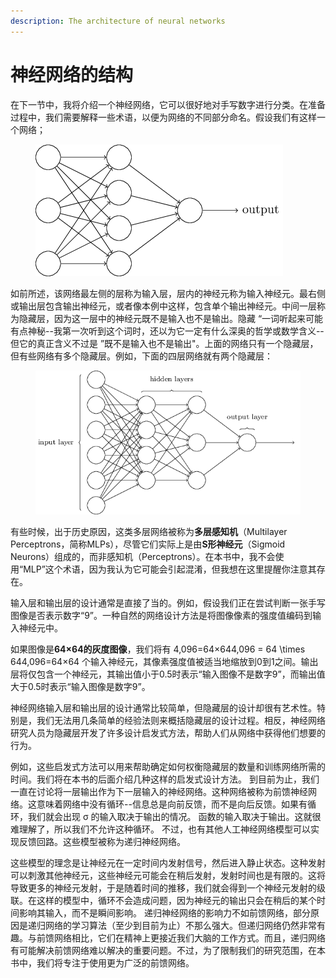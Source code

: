 ```yaml
---
description: The architecture of neural networks
---
```


# 神经网络的结构

在下一节中，我将介绍一个神经网络，它可以很好地对手写数字进行分类。在准备过程中，我们需要解释一些术语，以便为网络的不同部分命名。假设我们有这样一个网络；

<figure><img src="../../.gitbook/assets/image.png" alt=""><figcaption></figcaption></figure>

如前所述，该网络最左侧的层称为输入层，层内的神经元称为输入神经元。最右侧或输出层包含输出神经元，或者像本例中这样，包含单个输出神经元。中间一层称为隐藏层，因为这一层中的神经元既不是输入也不是输出。隐藏 “一词听起来可能有点神秘--我第一次听到这个词时，还以为它一定有什么深奥的哲学或数学含义--但它的真正含义不过是 ”既不是输入也不是输出"。上面的网络只有一个隐藏层，但有些网络有多个隐藏层。例如，下面的四层网络就有两个隐藏层：

<figure><img src="../../.gitbook/assets/image (1).png" alt=""><figcaption></figcaption></figure>

有些时候，出于历史原因，这类多层网络被称为**多层感知机**（Multilayer Perceptrons，简称MLPs），尽管它们实际上是由**S形神经元**（Sigmoid Neurons）组成的，而非感知机（Perceptrons）。在本书中，我不会使用“MLP”这个术语，因为我认为它可能会引起混淆，但我想在这里提醒你注意其存在。

输入层和输出层的设计通常是直接了当的。例如，假设我们正在尝试判断一张手写图像是否表示数字“9”。一种自然的网络设计方法是将图像像素的强度值编码到输入神经元中。

如果图像是**64×64的灰度图像**，我们将有 4,096=64×644,096 = 64 \times 644,096=64×64 个输入神经元，其像素强度值被适当地缩放到0到1之间。输出层将仅包含一个神经元，其输出值小于0.5时表示“输入图像不是数字9”，而输出值大于0.5时表示“输入图像是数字9”。

神经网络输入层和输出层的设计通常比较简单，但隐藏层的设计却很有艺术性。特别是，我们无法用几条简单的经验法则来概括隐藏层的设计过程。相反，神经网络研究人员为隐藏层开发了许多设计启发式方法，帮助人们从网络中获得他们想要的行为。

例如，这些启发式方法可以用来帮助确定如何权衡隐藏层的数量和训练网络所需的时间。我们将在本书的后面介绍几种这样的启发式设计方法。 到目前为止，我们一直在讨论将一层输出作为下一层输入的神经网络。这种网络被称为前馈神经网络。这意味着网络中没有循环--信息总是向前反馈，而不是向后反馈。如果有循环，我们就会出现 σ 的输入取决于输出的情况。 函数的输入取决于输出。这就很难理解了，所以我们不允许这种循环。 不过，也有其他人工神经网络模型可以实现反馈回路。这些模型被称为递归神经网络。

这些模型的理念是让神经元在一定时间内发射信号，然后进入静止状态。这种发射可以刺激其他神经元，这些神经元可能会在稍后发射，发射时间也是有限的。这将导致更多的神经元发射，于是随着时间的推移，我们就会得到一个神经元发射的级联。在这样的模型中，循环不会造成问题，因为神经元的输出只会在稍后的某个时间影响其输入，而不是瞬间影响。 递归神经网络的影响力不如前馈网络，部分原因是递归网络的学习算法（至少到目前为止）不那么强大。但递归网络仍然非常有趣。与前馈网络相比，它们在精神上更接近我们大脑的工作方式。而且，递归网络有可能解决前馈网络难以解决的重要问题。不过，为了限制我们的研究范围，在本书中，我们将专注于使用更为广泛的前馈网络。

